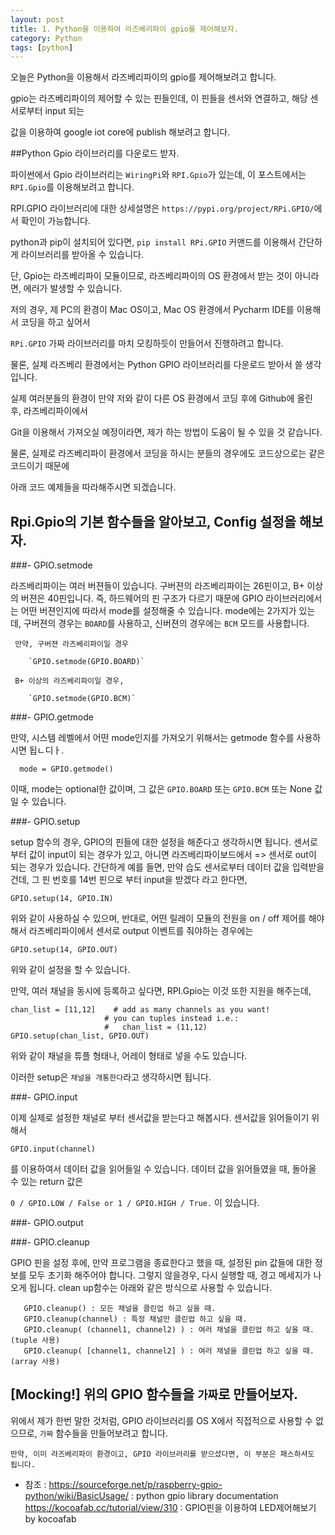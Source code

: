 ```yaml
---
layout: post
title: 1. Python을 이용하여 라즈베리파이 gpio를 제어해보자.
category: Python
tags: [python]
---
```


오늘은 Python을 이용해서 라즈베리파이의 gpio를 제어해보려고 합니다.

gpio는 라즈베리파이의 제어할 수 있는 핀들인데, 이 핀들을 센서와 연결하고, 해당 센서로부터 input 되는

값을 이용하여 google iot core에 publish 해보려고 합니다.

##Python Gpio 라이브러리를 다운로드 받자.

파이썬에서 Gpio 라이브러리는 `WiringPi`와 `RPI.Gpio`가 있는데, 이 포스트에서는 `RPI.Gpio`를 이용해보려고 합니다.

RPI.GPIO 라이브러리에 대한 상세설명은 `https://pypi.org/project/RPi.GPIO/`에서 확인이 가능합니다.

python과 pip이 설치되어 있다면, `pip install RPi.GPIO` 커맨드를 이용해서 간단하게 라이브러리를 받아올 수 있습니다.

단, Gpio는 라즈베리파이 모듈이므로, 라즈베리파이의 OS 환경에서 받는 것이 아니라면, 에러가 발생할 수 있습니다.

 저의 경우, 제 PC의 환경이 Mac OS이고, Mac OS 환경에서 Pycharm IDE를 이용해서 코딩을 하고 싶어서

`RPi.GPIO` 가짜 라이브러리를 마치 모킹하듯이 만들어서 진행하려고 합니다.

물론, 실제 라즈베리 환경에서는 Python GPIO 라이브러리를 다운로드 받아서 쓸 생각입니다.

실제 여러분들의 환경이 만약 저와 같이 다른 OS 환경에서 코딩 후에 Github에 올린 후, 라즈베리파이에서

Git을 이용해서 가져오실 예정이라면, 제가 하는 방법이 도움이 될 수 있을 것 같습니다.

 물론, 실제로 라즈베리파이 환경에서 코딩을 하시는 분들의 경우에도 코드상으로는 같은 코드이기 때문에

 아래 코드 예제들을 따라해주시면 되겠습니다.

## Rpi.Gpio의 기본 함수들을 알아보고, Config 설정을 해보자.

###- GPIO.setmode

  라즈베리파이는 여러 버젼들이 있습니다. 구버젼의 라즈베리파이는 26핀이고, B+ 이상의 버젼은 40핀입니다.
  즉, 하드웨어의 핀 구조가 다르기 때문에 GPIO 라이브러리에서는 어떤 버젼인지에 따라서 mode를 설정해줄 수 있습니다.
  mode에는 2가지가 있는데, 구버젼의 경우는 `BOARD`를 사용하고, 신버젼의 경우에는 `BCM` 모드를 사용합니다.

  ```
   만약, 구버젼 라즈베리파이일 경우

      `GPIO.setmode(GPIO.BOARD)`

   B+ 이상의 라즈베리파이일 경우,

      `GPIO.setmode(GPIO.BCM)`    
  ```
###- GPIO.getmode

  만약, 시스템 레벨에서 어떤 mode인지를 가져오기 위해서는 getmode 함수를 사용하시면 됩ㄴ디ㅏ.

  ```
    mode = GPIO.getmode()

  ```  
  이때, mode는 optional한 값이며, 그 값은 `GPIO.BOARD` 또는 `GPIO.BCM` 또는 None 값일 수 있습니다.

###- GPIO.setup

  setup 함수의 경우, GPIO의 핀들에 대한 설정을 해준다고 생각하시면 됩니다. 센서로부터 값이 input이 되는 경우가 있고,
  아니면 라즈베리파이보드에서 => 센서로 out이 되는 경우가 있습니다.
  간단하게 예를 들면, 만약 습도 센서로부터 데이터 값을 입력받을 건데, 그 핀 번호를 14번 핀으로 부터 input을 받겠다 라고
  한다면,

   `GPIO.setup(14, GPIO.IN)`

  위와 같이 사용하실 수 있으며, 반대로, 어떤 릴레이 모듈의 전원을 on / off 제어를 해야해서 라즈베리파이에서 센서로 output 이벤트를
  줘야하는 경우에는

   `GPIO.setup(14, GPIO.OUT)`

  위와 같이 설정을 할 수 있습니다.

  만약, 여러 채널을 동시에 등록하고 싶다면, RPI.Gpio는 이것 또한 지원을 해주는데,

  ```
  chan_list = [11,12]    # add as many channels as you want!
                       # you can tuples instead i.e.:
                       #   chan_list = (11,12)
  GPIO.setup(chan_list, GPIO.OUT)
  ```
  위와 같이 채널을 튜플 형태나, 어레이 형태로 넣을 수도 있습니다.

  이러한 setup은 `채널을 개통한다`라고 생각하시면 됩니다.

###- GPIO.input

  이제 실제로 설정한 채널로 부터 센서값을 받는다고 해봅시다. 센서값을 읽어들이기 위해서

  ```
  GPIO.input(channel)
  ```
  를 이용하여서 데이터 값을 읽어들일 수 있습니다. 데이터 값을 읽어들였을 때, 돌아올 수 있는 return 값은

  `0 / GPIO.LOW / False or 1 / GPIO.HIGH / True.` 이 있습니다.

###- GPIO.output


###- GPIO.cleanup

 GPIO 핀을 설정 후에, 만약 프로그램을 종료한다고 했을 때, 설정된 pin 값들에 대한 정보를 모두 초기화 해주어야 합니다.
 그렇지 않을경우, 다시 실행할 때, 경고 메세지가 나오게 됩니다.
 clean up함수는 아래와 같은 방식으로 사용할 수 있습니다.

 ```
    GPIO.cleanup() : 모든 채널을 클린업 하고 싶을 때.  
    GPIO.cleanup(channel) : 특정 채널만 클린업 하고 싶을 때.
    GPIO.cleanup( (channel1, channel2) ) : 여러 채널을 클린업 하고 싶을 때. (tuple 사용)
    GPIO.cleanup( [channel1, channel2] ) : 여러 채널을 클린업 하고 싶을 때. (array 사용)
 ```

## [Mocking!] 위의 GPIO 함수들을 `가짜`로 만들어보자.

 위에서 제가 한번 말한 것처럼, GPIO 라이브러리를 OS X에서 직접적으로 사용할 수 없으므로, `가짜` 함수들을 만들어보려고 합니다.

 `만약, 이미 라즈베리파이 환경이고, GPIO 라이브러리를 받으셨다면, 이 부분은 패스하셔도 됩니다.`


 * 참조 : https://sourceforge.net/p/raspberry-gpio-python/wiki/BasicUsage/ : python gpio library documentation
         https://kocoafab.cc/tutorial/view/310 : GPIO핀을 이용하여 LED제어해보기 by kocoafab
